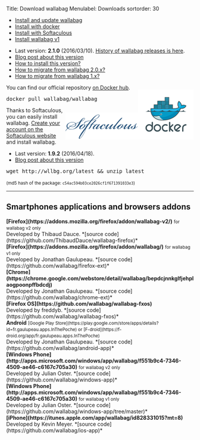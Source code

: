 Title: Download wallabag
Menulabel: Downloads
sortorder: 30

<ul class="nav nav-tabs">
  <li class="active"><a href="#dedicated" data-toggle="tab" aria-expanded="true">Install and update wallabag</a></li>
  <li><a href="#docker" data-toggle="tab" aria-expanded="true">Install with docker</a></li>
  <li><a href="#softaculous" data-toggle="tab" aria-expanded="true">Install with Softaculous</a></li>
  <li><a href="#v1" data-toggle="tab" aria-expanded="true">Install wallabag v1</a></li>
</ul>
<div id="myTabContent" class="tab-content">
  <div class="tab-pane fade active in" id="dedicated">
<p>
<ul>
 <li>Last version: <strong>2.1.0</strong> (2016/03/10). <a href="https://www.wallabag.org/pages/releases.html">History of wallabag releases is here</a>.</li>
 <li><a href="https://www.wallabag.org/blog/2016/10/03/wallabag-21">Blog post about this version</a></li>
 <li><a href="http://doc.wallabag.org/en/master/user/installation.html">How to install this version?</a></li>
 <li><a href="http://doc.wallabag.org/en/master/user/upgrade-2.0.x-2.1.y.html">How to migrate from wallabag 2.0.x?</a></li>
 <li><a href="http://doc.wallabag.org/en/master/user/migration.html">How to migrate from wallabag 1.x?</a></li>
</ul></p>
  </div>
  <div class="tab-pane fade" id="docker"><p>
  <p style="float: right;"><img src="/images/docker.png" alt="Docker logo" /></p>
    <p>You can find our official repository <a href="https://hub.docker.com/r/wallabag/wallabag/">on Docker hub</a>.</p>
    <div class="highlight"><pre>
docker pull wallabag/wallabag</pre></div></p>
  </div>
  <div class="tab-pane fade" id="softaculous">
  <p>
  <p style="float: right;"><img src="/images/softaculous.gif" alt="Softaculous logo" /></p>
    <p>Thanks to Softaculous, you can easily install wallabag. <a href="https://www.softaculous.com/softaculous/apps/others/wallabag">Create your account on the Softaculous website</a> and install wallabag.</p>
 </p> 
  </div>
  <div class="tab-pane fade" id="v1">
    <p>
<ul>
  <li>Last version: <strong>1.9.2</strong> (2016/04/18).</li>
  <li><a href="https://www.wallabag.org/blog/2016/04/18/wallabag-192">Blog post about this version</a></li>
</ul>

<div class="highlight"><pre>
wget http://wllbg.org/latest && unzip latest
</pre></div>
<small>(md5 hash of the package: <code>c54ac594b03ce2026cf1f671391033e3</code>)</small></p>
  </div>
</div>

<hr />

## Smartphones applications and browsers addons

<div class="col-lg-12" markdown="1">
  <div class="col-lg-4">
      <div class="panel panel-default">
        <div class="panel-body">
          <i class="fa fa-firefox fa-lg"></i> <strong>[Firefox](https://addons.mozilla.org/firefox/addon/wallabag-v2/)</strong>  
          <small>for wallabag v2 only</small>
        </div>
        <div class="panel-footer">Developed by Thibaud Dauce.  
        *[source code](https://github.com/ThibaudDauce/wallabag-firefox)*</div>
      </div>
  </div>
  <div class="col-lg-4">
      <div class="panel panel-default">
        <div class="panel-body">
          <i class="fa fa-firefox fa-lg"></i> <strong>[Firefox](https://addons.mozilla.org/firefox/addon/wallabag/)</strong>  
          <small>for wallabag v1 only</small>
        </div>
        <div class="panel-footer">Developed by Jonathan Gaulupeau.  
        *[source code](https://github.com/wallabag/firefox-ext)*</div>
      </div>
  </div>
  <div class="col-lg-4">
      <div class="panel panel-default">
        <div class="panel-body">
          <i class="fa fa-chrome fa-lg"></i> <strong>[Chrome](https://chrome.google.com/webstore/detail/wallabag/bepdcjnnkglfjehplaogpoonpffbdcdj)</strong>
        </div>
        <div class="panel-footer">Developed by Jonathan Gaulupeau.  
        *[source code](https://github.com/wallabag/chrome-ext)*</div>
      </div>
  </div>
</div>

<div class="col-lg-12" markdown="1">
  <div class="col-lg-4">
      <div class="panel panel-default">
        <div class="panel-body">
          <i class="fa fa-firefox fa-lg"></i> <strong>[Firefox OS](https://github.com/wallabag/wallabag-fxos)</strong>
        </div>
        <div class="panel-footer">Developed by freddyb.  
        *[source code](https://github.com/wallabag/wallabag-fxos)*</div>
      </div>
  </div>
  <div class="col-lg-4">
      <div class="panel panel-default">
        <div class="panel-body">
          <i class="fa fa-android fa-lg"></i> <strong>Android</strong>  
  		  <small>[Google Play Store](https://play.google.com/store/apps/details?id=fr.gaulupeau.apps.InThePoche) or [F-droid](https://f-droid.org/app/fr.gaulupeau.apps.InThePoche)</small>
        </div>
        <div class="panel-footer">Developed by Jonathan Gaulupeau.  
        *[source code](https://github.com/wallabag/android-app)*</div>
      </div>
  </div>
  <div class="col-lg-4">
      <div class="panel panel-default">
        <div class="panel-body">
          <i class="fa fa-windows fa-lg"></i> <strong>[Windows Phone](http://apps.microsoft.com/windows/app/wallabag/f551b9c4-7346-4509-ae46-c6167c705a30)</strong>  
          <small>for wallabag v2 only</small>
        </div>
        <div class="panel-footer">Developed by Julian Oster.  
        *[source code](https://github.com/wallabag/windows-app)*</div>
      </div>
  </div>
</div>

<div class="col-lg-12" markdown="1">
  <div class="col-lg-6">
      <div class="panel panel-default">
        <div class="panel-body">
          <i class="fa fa-windows fa-lg"></i> <strong>[Windows Phone](http://apps.microsoft.com/windows/app/wallabag/f551b9c4-7346-4509-ae46-c6167c705a30)</strong>  
          <small>for wallabag v1 only</small>
        </div>
        <div class="panel-footer">Developed by Julian Oster.  
        *[source code](https://github.com/wallabag/windows-app/tree/master)*</div>
      </div>
  </div>
  <div class="col-lg-6">
      <div class="panel panel-default">
        <div class="panel-body">
          <i class="fa fa-apple fa-lg"></i> <strong>[iPhone](https://itunes.apple.com/app/wallabag/id828331015?mt=8)</strong>  
        </div>
        <div class="panel-footer">Developed by Kevin Meyer.  
        *[source code](https://github.com/wallabag/ios-app)*</div>
      </div>
  </div>
</div>

